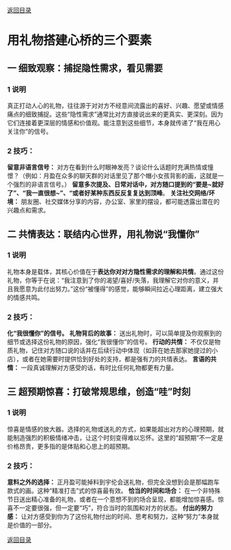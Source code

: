 [返回目录](/README.md)


# 用礼物搭建心桥的三个要素

## 一 细致观察：捕捉隐性需求，看见需要

### 1 说明

真正打动人心的礼物，往往源于对对方不经意间流露出的喜好、兴趣、愿望或情感痛点的细致捕捉。这些“隐性需求”通常比对方直接说出来的更真实、更深刻。因为它们连接着更深层的情感和价值观。能注意到这些细节，本身就传递了“我在用心关注你”的信号。

### 2 技巧：

**留意非语言信号：** 对方在看到什么时眼神发亮？谈论什么话题时充满热情或憧憬？（例如：月盈在众多的聊天群的对话里见了那个帽小女孩背影的画，这就是一个强烈的非语言信号。）
**留意多次提及、日常对话中，对方随口提到的“要是~就好了”、“我一直很想~”、“或者好某种东西反反复复达到顶峰**。
**关注社交网络/环境：** 朋友圈、社交媒体分享的内容，办公室、家里的摆设，都可能透露出潜在的兴趣点和需求。

## 二 共情表达：联结内心世界，用礼物说“我懂你”

### 1 说明

礼物本身是载体，其核心价值在于**表达你对对方隐性需求的理解和共情**。通过这份礼物，你等于在说：“我注意到了你的渴望/喜好/失落，我理解它对你的意义，并且我愿意为此付出努力。”这份“被懂得”的感觉，能够瞬间拉近心理距离，建立强大的情感共鸣。

### 2 技巧：

**化“我很懂你”的信号。**
**礼物背后的故事：** 送出礼物时，可以简单提及你观察到的细节或选择这份礼物的原因，强化“我很懂你”的信号。
**行动的共情：** 不仅仅是物质礼物，记住对方随口说的话并在后续行动中体现（如菲在她去那家她提过的小店），或者在她需要时提供恰到好处的支持，都是强有力的共情表达。
**言语的共情：** 一段真诚理解对方感受的话，有时比任何礼物都更有力量。

## 三 超预期惊喜：打破常规思维，创造“哇”时刻

### 1 说明

惊喜是情感的放大器。选择的礼物或送礼的方式，如果能超出对方的心理预期，就能制造强烈的积极情绪冲击，让这个时刻变得难以忘怀。这里的“超预期”不一定是价格昂贵，更多指的是体贴和心思上的超预期。

### 2 技巧：

**意料之外的选择：** 正月盈可能掉料到宇伦会送礼物，但完全没想到会是那幅跑车款式的画。这种“精准打击”式的惊喜最有效。
**恰当的时间和场合：** 在一个非特殊节日送出精心准备的礼物，或者在一个意想不到的场合呈现，都能增加惊喜感。惊喜不一定要很强，但一定要“巧”，符合当时的氛围和对方的状态。
**付出的努力感：** 让对方感受到你为了这份礼物付出的时间、思考和努力，这种“努力”本身就是价值的一部分。

[返回目录](/README.md)
